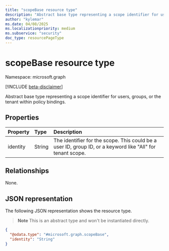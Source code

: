 ```yaml
---
title: "scopeBase resource type"
description: "Abstract base type representing a scope identifier for users, groups, or the tenant within policy bindings."
author: "kylemar"
ms.date: 04/08/2025
ms.localizationpriority: medium
ms.subservice: "security"
doc_type: resourcePageType
---
```


# scopeBase resource type

Namespace: microsoft.graph

[!INCLUDE [beta-disclaimer](../../includes/beta-disclaimer.md)]

Abstract base type representing a scope identifier for users, groups, or the tenant within policy bindings. 

## Properties

| Property | Type   | Description                                                                                        |
| :------- | :----- | :------------------------------------------------------------------------------------------------- |
| identity | String | The identifier for the scope. This could be a user ID, group ID, or a keyword like "All" for tenant scope. |

## Relationships

None.

## JSON representation

The following JSON representation shows the resource type. 
>**Note** This is an abstract type and won't be instantiated directly.
<!-- {
  "blockType": "resource",
  "abstract": true,
  "@odata.type": "microsoft.graph.scopeBase",
  "openType": false
}-->
``` json
{
  "@odata.type": "#microsoft.graph.scopeBase",
  "identity": "String"
}
```
